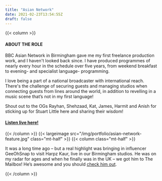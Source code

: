 ```yaml
---
title: "Asian Network"
date: 2021-02-23T13:54:55Z
draft: false
---
```

{{< column >}}
<h4>ABOUT THE ROLE</h4>
<p>
	BBC Asian Network in Birmingham gave me my first freelance production work, and I haven't looked back since. I have produced programmes of nearly every hour in the schedule over five years, from weekend breakfast to evening- and specialist language- programming.
</p>
<p>
	I love being a part of a national broadcaster with international reach. There's the challenge of securing guests and managing studios when connecting guests from lines around the world, in addition to revelling in a music scene that’s not in my first language!
</p>
<p>
	Shout out to the OGs Rayhan, Shehzaad, Kat, James, Harmit and Anish for sticking up for Stuart Little here and sharing their wisdom!
</p>
<h4>
	<a href="http://www.bbc.co.uk/asiannetwork" target="_blank">Listen live here!</a>
</h4>
{{< /column >}}
{{< largeimage src="/img/portfolio/asian-network-feature.jpg" class="mt-half" >}}
{{< column class="mt-half" >}}
<p>
	It was a long time ago – but a real highlight was bringing in influencer GeeOhSnap to visit Harpz Kaur, live in our Birmingham studios. He was on my radar for ages and when he finally was in the UK – we got him to The Mailbox! He’s awesome and you should <a href="https://www.instagram.com/geeohsnap" target="_blank">check him out</a>.
</p>
{{< /column >}}
